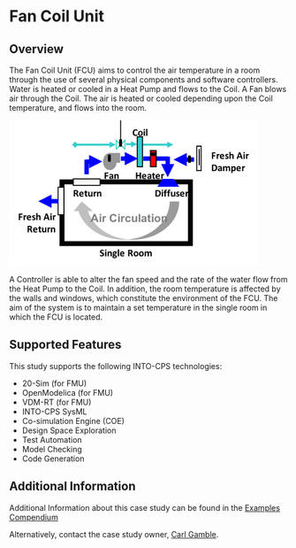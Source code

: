 # Fan Coil Unit

## Overview
The Fan Coil Unit (FCU) aims to control the air temperature in a room through the use of several physical components and software controllers. Water is heated or cooled in a Heat Pump and flows to the Coil. A Fan blows air through the Coil. The air is heated or cooled depending upon the Coil temperature, and flows into the room.

![FCU Overview](resources/fcu_overview.png)

A Controller is able to alter the fan speed and the rate of the water flow from the Heat Pump to the Coil. In addition, the room temperature is affected by the walls and windows, which constitute the environment of the FCU.
The aim of the system is to maintain a set temperature in the single room in which the FCU is located.

## Supported Features
This study supports the following INTO-CPS technologies:

* 20-Sim (for FMU)
* OpenModelica (for FMU)
* VDM-RT (for FMU)
* INTO-CPS SysML  
* Co-simulation Engine (COE)
* Design Space Exploration
* Test Automation
* Model Checking
* Code Generation

## Additional Information
Additional Information about this case study can be found in the [Examples Compendium](http://projects.au.dk/fileadmin/D3.5_Examples_Compendium_2.pdf#page=26)

Alternatively, contact the case study owner, [Carl Gamble](mailto:carl.gamble@ncl.ac.uk).
